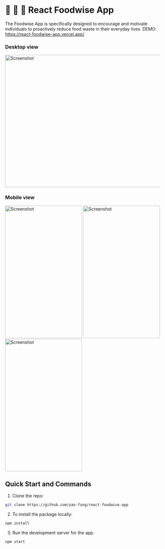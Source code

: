# 🍙 🍕 🍤 React Foodwise App
The Foodwise App is specifically designed to encourage and motivate individuals to proactively reduce food waste in their everyday lives.
DEMO: https://react-foodwise-app.vercel.app/

### Desktop view
<img width="750" height="430" alt="Screenshot" src="https://github.com/yan-fung/react-foodwise-app/assets/106375522/d3a1e72b-d311-45ec-823e-3557c98b493d"> 

### Mobile view
<img width="250" height="430" alt="Screenshot" src="https://github-production-user-asset-6210df.s3.amazonaws.com/106375522/251862370-14c0d734-ed20-4bf6-9e11-629ddac71bed.png">  <img width="250" height="430" alt="Screenshot" src="https://github.com/yan-fung/react-foodwise-app/assets/106375522/5a1329b3-eeeb-4247-ba5e-1a9c2b27a969">  <img width="250" height="430" alt="Screenshot" src="https://github.com/yan-fung/react-foodwise-app/assets/106375522/83c8e659-bf24-4d57-96c3-4c1cbec3344b"> 


## Quick Start and Commands

1. Clone the repo:

```bash
git clone https://github.com/yan-fung/react-foodwise-app
```

2. To install the package locally:

```bash
npm install
```

3. Run the development server for the app.

```bash
npm start
```
